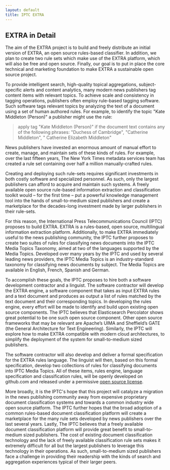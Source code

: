 ```yaml
---
layout: default
title: IPTC EXTRA
---
```

## EXTRA in Detail

The aim of the EXTRA project is to build and freely distribute an initial version of EXTRA, an open source rules-based classifier. In addition, we plan to create two rule sets which make use of the EXTRA platform, which will also be free and open source. Finally, our goal is to put in place the core technical and marketing foundation to make EXTRA a sustainable open source project.

To provide intelligent search, high-quality topical aggregations, subject-specific alerts and content analytics, many modern news publishers tag content items with relevant topics. To achieve scale and consistency in tagging operations, publishers often employ rule-based tagging software. Such software tags relevant topics by analyzing the text of a document using a set of human authored rules. For example, to identify the topic "Kate Middleton (Person)" a publisher might use the rule:

> apply tag "Kate Middleton (Person)" if the document text contains any of the following phrases: "Duchess of Cambridge", "Catherine Middleton", " Catherine Elizabeth Middleton" 

News publishers have invested an enormous amount of manual effort to create, manage, and maintain sets of these kinds of rules. For example, over the last fifteen years, The New York Times metadata services team has created a rule set containing over half a million manually-crafted rules.

Creating and deploying such rule-sets requires significant investments in both costly software and specialized personnel. As such, only the largest publishers can afford to acquire and maintain such systems. A freely available open source rule-based information extraction and classification toolkit would – for the first time – put a powerful knowledge management tool into the hands of small-to-medium sized publishers and create a marketplace for the decades-long investment made by larger publishers in their rule-sets.

For this reason, the International Press Telecommunications Council (IPTC) proposes to build EXTRA. EXTRA is a rules-based, open source, multilingual information extraction platform. Additionally, to make EXTRA immediately useful to the news publishing community, the IPTC further proposes to create two suites of rules for classifying news documents into the IPTC Media Topics Taxonomy, aimed at two of the languages supported by the Media Topics. Developed over many years by the IPTC and used by several leading news providers, the IPTC Media Topics is an industry-standard taxonomy for classifying news documents by subject. The Media Topics are available in English, French, Spanish and German.

To accomplish these goals, the IPTC proposes to hire both a software development contractor and a linguist. The software contractor will develop the EXTRA engine, a software component that takes as input EXTRA rules and a text document and produces as output a list of rules matched by the text document and their corresponding topics. In developing the rules engine, every effort will be made to identify and build upon existing open source components. The IPTC believes that Elasticsearch Percolator shows great potential to be one such open source component. Other open source frameworks that may be relevant are Apache’s UIMA and Sheffield’s GATE (the General Architecture for Text Engineering). Similarly, the IPTC will explore how to make EXTRA compatible with modern cloud architectures, to simplify the deployment of the system for small-to-medium sized publishers.

The software contractor will also develop and deliver a formal specification for the EXTRA rules language. The linguist will then, based on this formal specification, develop two collections of rules for classifying documents into IPTC Media Topics. All of these items, rules engine, language specification and classification rules, will be openly developed on github.com and released under a permissive [open source license](opensource.html).

More broadly, it is the IPTC's hope that this project will catalyze a migration in the news publishing community away from expensive proprietary document classification systems and towards a common industry wide open source platform. The IPTC further hopes that the broad adoption of a common rules-based document classification platform will create a marketplace for the many rule sets developed by news publishers over the last several years. Lastly, The IPTC believes that a freely available document classification platform will provide great benefit to small-to-medium sized publishers. The cost of existing document classification technology and the lack of freely available classification rule sets makes it extremely difficult for all but the largest publishers to leverage this technology in their operations. As such, small-to-medium sized publishers face a challenge in providing their readership with the kinds of search and aggregation experiences typical of their larger peers.
